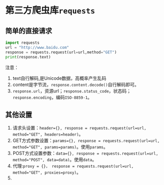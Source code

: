 # 第三方爬虫库`requests`

## 简单的直接请求

```python
import requests
url = "http://www.baidu.com"
response = requests.request(url=url,method="GET")
print(response.text)
```

注意：
1. text自行解码,是Unicode数据，高概率产生乱码
2. content是字节流，`response.content.decode()`自行解码即可。
3. `response.url`，资源url；`response.status_code`，状态码； `response.encoding`，编码`ISO-8859-1`。

## 其他设置
1. 请求头设置：`header={}, response = requests.request(url=url, method="GET", headers=header)`。
2. GET方式参数设置：`params={}, response = requests.request(url=url, method="GET", params=params)`。使用`params`。
3. POST方式设置参数：`data={}, response = requests.request(url=url, method="POST", data=data)`。使用`data`。
4. 代理:`proxy = {}， response = requests.request(url=url, method="GET", proxies=proxy)`。
5. 


